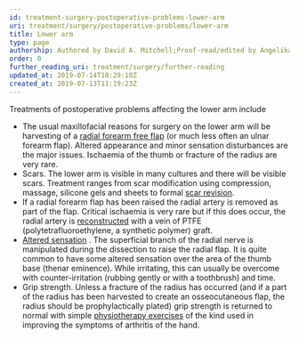 ```yaml
---
id: treatment-surgery-postoperative-problems-lower-arm
uri: treatment/surgery/postoperative-problems/lower-arm
title: Lower arm
type: page
authorship: Authored by David A. Mitchell;Proof-read/edited by Angelika Sebald
order: 0
further_reading_uri: treatment/surgery/further-reading
updated_at: 2019-07-14T10:29:18Z
created_at: 2019-07-13T11:19:23Z
---
```


<p>Treatments of postoperative problems affecting the lower arm
    include</p>
<ul>
    <li>The usual maxillofacial reasons for surgery on the lower
        arm will be harvesting of a <a href="/treatment/surgery/reconstruction">radial forearm free flap</a>        (or much less often an ulnar forearm flap). Altered appearance
        and minor sensation disturbances are the major issues.
        Ischaemia of the thumb or fracture of the radius are
        very rare.</li>
    <li>Scars. The lower arm is visible in many cultures and there
        will be visible scars. Treatment ranges from scar modification
        using compression, massage, silicone gels and sheets
        to formal <a href="/treatment/surgery/damage/more-info">scar revision</a>.</li>
    <li>If a radial forearm flap has been raised the radial artery
        is removed as part of the flap. Critical ischaemia is
        very rare but if this does occur, the radial artery is
        <a href="/treatment/surgery/reconstruction">reconstructed</a>        with a vein of PTFE (polytetrafluoroethylene, a synthetic
        polymer) graft.</li>
    <li><a href="/diagnosis/a-z/neuropathies">Altered sensation</a>        . The superficial branch of the radial nerve is manipulated
        during the dissection to raise the radial flap. It is
        quite common to have some altered sensation over the
        area of the thumb base (thenar eminence). While irritating,
        this can usually be overcome with counter-irritation
        (rubbing gently or with a toothbrush) and time.</li>
    <li>Grip strength. Unless a fracture of the radius has occurred
        (and if a part of the radius has been harvested to create
        an osseocutaneous flap, the radius should be prophylactically
        plated) grip strength is returned to normal with simple
        <a href="/help-selfhelp-physiotherapy-preamble">physiotherapy exercises</a>        of the kind used in improving the symptoms of arthritis
        of the hand.</li>
</ul>
